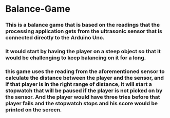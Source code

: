 # Balance-Game

### This is a balance game that is based on the readings that the processing application gets from the ultrasonic sensor that is connected directly to the Arduino Uno.

### It would start by having the player on a steep object so that it would be challenging to keep balancing on it for a long.

### this game uses the reading from the aforementioned sensor to calculate the distance between the player and the sensor, and if that player is in the right range of distance, it will start a stopwatch that will be paused if the player is not picked on by the sensor. And the player would have three tries before that player fails and the stopwatch stops and his score would be printed on the screen.
